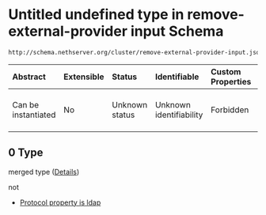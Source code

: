 # Untitled undefined type in remove-external-provider input Schema

```txt
http://schema.nethserver.org/cluster/remove-external-provider-input.json#/anyOf/0
```



| Abstract            | Extensible | Status         | Identifiable            | Custom Properties | Additional Properties | Access Restrictions | Defined In                                                                                                  |
| :------------------ | :--------- | :------------- | :---------------------- | :---------------- | :-------------------- | :------------------ | :---------------------------------------------------------------------------------------------------------- |
| Can be instantiated | No         | Unknown status | Unknown identifiability | Forbidden         | Allowed               | none                | [remove-external-provider-input.json\*](cluster/remove-external-provider-input.json "open original schema") |

## 0 Type

merged type ([Details](remove-external-provider-input-anyof-0.md))

not

* [Protocol property is ldap](remove-external-provider-input-anyof-0-protocol-property-is-ldap.md "check type definition")
